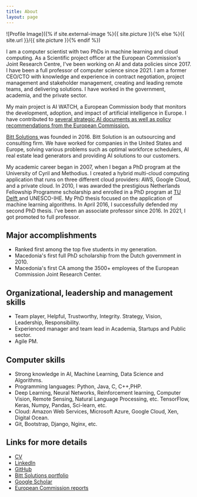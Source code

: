 ```yaml
---
title: About
layout: page
---
```

![Profile Image]({% if site.external-image %}{{ site.picture }}{% else %}{{ site.url }}/{{ site.picture }}{% endif %})


I am a computer scientist with two PhDs in machine learning and cloud computing. As a Scientific project officer at the European Commission's Joint Research Centre, I've been working on AI and data policies since 2017. I have been a full professor of computer science since 2021. I am a former CEO/CTO with knowledge and experience in contract negotiation, project management and stakeholder management, creating and leading remote teams, and delivering solutions. I have worked in the government, academia, and the private sector.

My main project is AI WATCH, a European Commission body that monitors the development, adoption, and impact of artificial intelligence in Europe. I have contributed to <a href="https://publications.jrc.ec.europa.eu/repository/search?query=delipetrev"> several strategic AI documents as well as policy recommendations from the European Commission.</a>

<a href="https://bitt.solutions">Bitt Solutions </a> was founded in 2016. Bitt Solution is an outsourcing and consulting firm. We have worked for companies in the United States and Europe, solving various problems such as optimal workforce schedulers, AI real estate lead generators and providing AI solutions to our customers.

My academic career began in 2007, when I began a PhD program at the University of Cyril and Methodius. I created a hybrid multi-cloud computing application that runs on three different cloud providers: AWS, Google Cloud, and a private cloud. In 2010, I was awarded the prestigious Netherlands Fellowship Programme scholarship and enrolled in a PhD program at <a href="https://www.tudelft.nl/">TU Delft </a> and UNESCO-IHE. My PhD thesis focused on the application of machine learning algorithms. In April 2016, I successfully defended my second PhD thesis. I've been an associate professor since 2016. In 2021, I got promoted to full professor. 

<h2>Major accomplishments</h2>
<ul class="skill-list">
<li>Ranked first among the top five students in my generation.</li>
<li> Macedonia's first full PhD scholarship from the Dutch government in 2010.</li>
<li>Macedonia's first CA among the 3500+ employees of the European Commission Joint Research Center.</li>
</ul>

<h2>Organizational, leadership and management skills</h2>

<ul class="skill-list">
	<li>Team player, Helpful, Trustworthy, Integrity. Strategy, Vision, Leadership, Responsibility.</li>
	<li>Experienced manager and team lead in Academia, Startups and Public sector.</li>
	<li>Agile PM.</li>
	
</ul>

<h2>Computer skills</h2>

<ul class="skill-list">
	<li>Strong knowledge in AI, Machine Learning, Data Science and Algorithms.</li>
	<li>Programming languages: Python, Java, C, C++,PHP.</li>
	<li>Deep Learning, Neural Networks, Reinforcement learning, Computer Vision, Remote Sensing, Natural Language Processing, etc. TensorFlow, Keras, Numpy, Pandas, Sci-learn, etc.</li>
	<li>Cloud: Amazon Web Services, Microsoft Azure, Google Cloud, Xen, Digital Ocean.</li>
	<li>Git, Bootstrap, Django, Nginx, etc. </li>

</ul>

<h2>Links for more details</h2>

<ul>
	<li><a href="https://www.dropbox.com/s/17sefjzyegm8omi/europeCVBD1.pdf?dl=0 ">CV</a></li>
	<li><a href="https://www.linkedin.com/in/blagojdelipetrev/">LinkedIn</a></li>
	<li><a href="https://github.com/deblagoj/">GitHub</a></li>
	<li><a href="https://bitt.solutions">Bitt Solutions portfolio</a></li>
	<li><a href="https://scholar.google.com/citations?user=efC-Axkc8T8C&hl=en ">Google Scholar</a></li>
	<li><a href="https://publications.jrc.ec.europa.eu/repository/search?query=delipetrev ">European Commission reports</a></li>

</ul>
